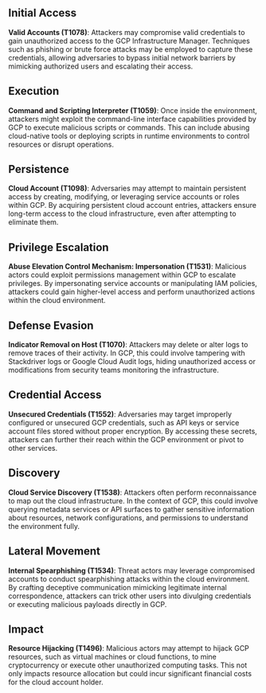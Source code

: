## Initial Access

**Valid Accounts (T1078)**: Attackers may compromise valid credentials to gain unauthorized access to the GCP Infrastructure Manager. Techniques such as phishing or brute force attacks may be employed to capture these credentials, allowing adversaries to bypass initial network barriers by mimicking authorized users and escalating their access.

## Execution

**Command and Scripting Interpreter (T1059)**: Once inside the environment, attackers might exploit the command-line interface capabilities provided by GCP to execute malicious scripts or commands. This can include abusing cloud-native tools or deploying scripts in runtime environments to control resources or disrupt operations.

## Persistence

**Cloud Account (T1098)**: Adversaries may attempt to maintain persistent access by creating, modifying, or leveraging service accounts or roles within GCP. By acquiring persistent cloud account entries, attackers ensure long-term access to the cloud infrastructure, even after attempting to eliminate them.

## Privilege Escalation

**Abuse Elevation Control Mechanism: Impersonation (T1531)**: Malicious actors could exploit permissions management within GCP to escalate privileges. By impersonating service accounts or manipulating IAM policies, attackers could gain higher-level access and perform unauthorized actions within the cloud environment.

## Defense Evasion

**Indicator Removal on Host (T1070)**: Attackers may delete or alter logs to remove traces of their activity. In GCP, this could involve tampering with Stackdriver logs or Google Cloud Audit logs, hiding unauthorized access or modifications from security teams monitoring the infrastructure.

## Credential Access

**Unsecured Credentials (T1552)**: Adversaries may target improperly configured or unsecured GCP credentials, such as API keys or service account files stored without proper encryption. By accessing these secrets, attackers can further their reach within the GCP environment or pivot to other services.

## Discovery

**Cloud Service Discovery (T1538)**: Attackers often perform reconnaissance to map out the cloud infrastructure. In the context of GCP, this could involve querying metadata services or API surfaces to gather sensitive information about resources, network configurations, and permissions to understand the environment fully.

## Lateral Movement

**Internal Spearphishing (T1534)**: Threat actors may leverage compromised accounts to conduct spearphishing attacks within the cloud environment. By crafting deceptive communication mimicking legitimate internal correspondence, attackers can trick other users into divulging credentials or executing malicious payloads directly in GCP.

## Impact

**Resource Hijacking (T1496)**: Malicious actors may attempt to hijack GCP resources, such as virtual machines or cloud functions, to mine cryptocurrency or execute other unauthorized computing tasks. This not only impacts resource allocation but could incur significant financial costs for the cloud account holder.
